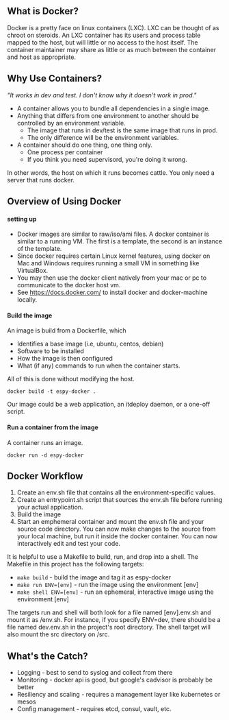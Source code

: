 ## What is Docker?

Docker is a pretty face on linux containers (LXC). LXC can be thought of as chroot on steroids. An LXC container has its users and process table mapped to the host, but will little or no access to the host itself. The container maintainer may share as little or as much between the container and host as appropriate.


## Why Use Containers?

_"It works in dev and test. I don't know why it doesn't work in prod."_

* A container allows you to bundle all dependencies in a single image.
* Anything that differs from one environment to another should be controlled by an environment variable.
    * The image that runs in dev/test is the same image that runs in prod.
    * The only difference will be the environment variables.
* A container should do one thing, one thing only.
    * One process per container
    * If you think you need supervisord, you're doing it wrong.

In other words, the host on which it runs becomes cattle. You only need a server that runs docker.

## Overview of Using Docker

#### setting up

* Docker images are similar to raw/iso/ami files. A docker container is similar to a running VM. The first is a template, the second is an instance of the template.
* Since docker requires certain Linux kernel features, using docker on Mac and Windows requires running a small VM in something like VirtualBox.
* You may then use the docker client natively from your mac or pc to communicate to the docker host vm.
* See https://docs.docker.com/ to install docker and docker-machine locally.


#### Build the image

An image is build from a Dockerfile, which

* Identifies a base image (i.e, ubuntu, centos, debian)
* Software to be installed
* How the image is then configured
* What (if any) commands to run when the container starts.

All of this is done without modifying the host.

```docker build -t espy-docker .```

Our image could be a web application, an itdeploy daemon, or a one-off script.

#### Run a container from the image

A container runs an image.

```docker run -d espy-docker```


## Docker Workflow

1. Create an env.sh file that contains all the environment-specific values.
1. Create an entrypoint.sh script that sources the env.sh file before running your actual application.
1. Build the image
1. Start an emphemeral container and mount the env.sh file and your source code directory. You can now make changes to the source from your local machine, but run it inside the docker container. You can now interactively edit and test your code.

It is helpful to use a Makefile to build, run, and drop into a shell. The Makefile in this project has the following targets:

* ```make build``` - build the image and tag it as espy-docker
* ```make run ENV=[env]``` - run the image using the environment [env]
* ```make shell ENV=[env]``` - run an ephemeral, interactive image using the environment [env]

The targets run and shell will both look for a file named [env].env.sh and mount it as /env.sh. For instance, if you specify ENV=dev, there should be a file named dev.env.sh in the project's root directory. The shell target will also mount the src directory on /src.


## What's the Catch?

* Logging - best to send to syslog and collect from there
* Monitoring - docker api is good, but google's cadvisor is probably be better
* Resiliency and scaling - requires a management layer like kubernetes or mesos
* Config management - requires etcd, consul, vault, etc.
